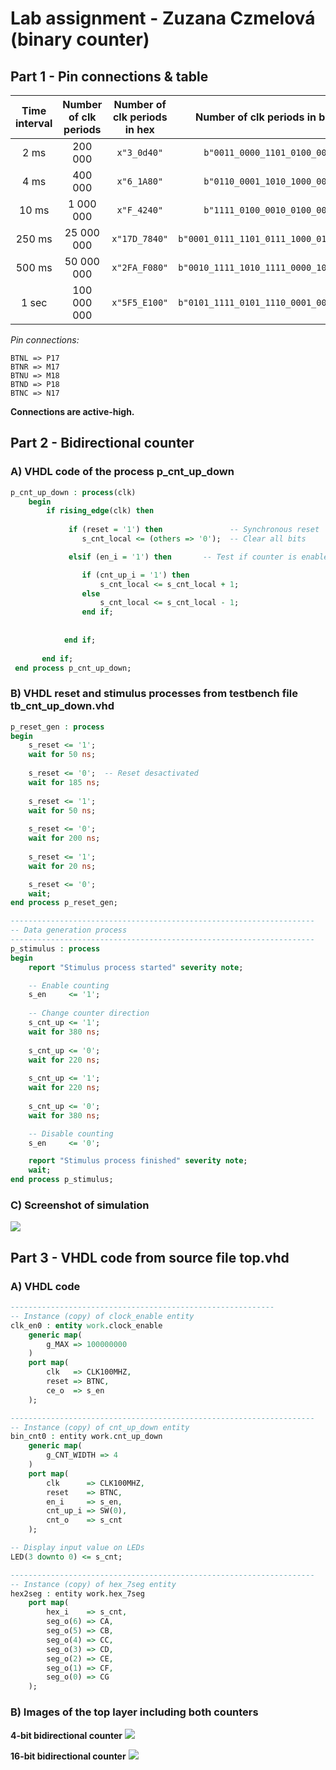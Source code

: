 # Lab assignment - Zuzana Czmelová (binary counter)

## Part 1 -  Pin connections & table 

| **Time interval** | **Number of clk periods** | **Number of clk periods in hex** | **Number of clk periods in binary** |
   | :-: | :-: | :-: | :-: |
   | 2&nbsp;ms | 200 000 | `x"3_0d40"` | `b"0011_0000_1101_0100_0000"` |
   | 4&nbsp;ms | 400 000 | `x"6_1A80"` | `b"0110_0001_1010_1000_0000"`
   | 10&nbsp;ms | 1 000 000 |`x"F_4240"` | `b"1111_0100_0010_0100_0000"`
   | 250&nbsp;ms |25 000 000 |`x"17D_7840"` | `b"0001_0111_1101_0111_1000_0100_0000"`
   | 500&nbsp;ms |50 000 000 |`x"2FA_F080"`| `b"0010_1111_1010_1111_0000_1000_0000"`
   | 1&nbsp;sec | 100 000 000 | `x"5F5_E100"` | `b"0101_1111_0101_1110_0001_0000_0000"` |
   
   
   
*Pin connections:*
```table
BTNL => P17
BTNR => M17
BTNU => M18
BTND => P18
BTNC => N17
```

 **Connections are active-high.** 

## Part 2 -  Bidirectional counter

### A)  VHDL code of the process p_cnt_up_down 

```vhdl
p_cnt_up_down : process(clk)
    begin
        if rising_edge(clk) then
     
             if (reset = '1') then               -- Synchronous reset
                s_cnt_local <= (others => '0');  -- Clear all bits

             elsif (en_i = '1') then       -- Test if counter is enabled

                if (cnt_up_i = '1') then
                    s_cnt_local <= s_cnt_local + 1;
                else
                    s_cnt_local <= s_cnt_local - 1;
                end if;   
                
            
            end if;
         
       end if;
 end process p_cnt_up_down;
 ```
 
 ### B) VHDL reset and stimulus processes from testbench file tb_cnt_up_down.vhd 
 
```vhdl
p_reset_gen : process
begin
    s_reset <= '1';
    wait for 50 ns;
    
    s_reset <= '0';  -- Reset desactivated
    wait for 185 ns;
    
    s_reset <= '1';
    wait for 50 ns;
    
    s_reset <= '0';
    wait for 200 ns;
    
    s_reset <= '1';
    wait for 20 ns;

    s_reset <= '0';
    wait;
end process p_reset_gen;

--------------------------------------------------------------------
-- Data generation process
--------------------------------------------------------------------
p_stimulus : process
begin
    report "Stimulus process started" severity note;

    -- Enable counting
    s_en     <= '1';
    
    -- Change counter direction
    s_cnt_up <= '1';
    wait for 380 ns;
    
    s_cnt_up <= '0';
    wait for 220 ns;
    
    s_cnt_up <= '1';
    wait for 220 ns;
    
    s_cnt_up <= '0';
    wait for 380 ns;

    -- Disable counting
    s_en     <= '0';

    report "Stimulus process finished" severity note;
    wait;
end process p_stimulus;
```
### C) Screenshot of simulation 

![](images/sim1.png)

## Part 3 - VHDL code from source file top.vhd 

### A) VHDL code

```vhdl
-----------------------------------------------------------
-- Instance (copy) of clock_enable entity
clk_en0 : entity work.clock_enable
    generic map(
        g_MAX => 100000000
    )
    port map(
        clk   => CLK100MHZ,
        reset => BTNC,
        ce_o  => s_en
    );

--------------------------------------------------------------------
-- Instance (copy) of cnt_up_down entity
bin_cnt0 : entity work.cnt_up_down
    generic map(
        g_CNT_WIDTH => 4
    )
    port map(
        clk      => CLK100MHZ,
        reset    => BTNC,
        en_i     => s_en,
        cnt_up_i => SW(0),
        cnt_o    => s_cnt
    );          

-- Display input value on LEDs
LED(3 downto 0) <= s_cnt;

--------------------------------------------------------------------
-- Instance (copy) of hex_7seg entity
hex2seg : entity work.hex_7seg
    port map(
        hex_i    => s_cnt,
        seg_o(6) => CA,
        seg_o(5) => CB,
        seg_o(4) => CC,
        seg_o(3) => CD,
        seg_o(2) => CE,
        seg_o(1) => CF,
        seg_o(0) => CG
    );
```

### B) Images of the top layer including both counters

**4-bit bidirectional counter**
![](images/1.png)

**16-bit bidirectional counter**
![](images/2.png)
